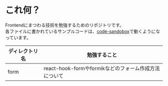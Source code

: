 # これ何？
Frontendにまつわる技術を勉強するためのリポジトリです。<br>
各ファイルに書かれているサンプルコードは、[code-sandobox](https://codesandbox.io/dashboard/recent)で動くようになっています。<br>

| ディレクトリ名 | 勉強すること |
| --- | --- |
| form | react-hook-formやformikなどのフォーム作成方法について |
